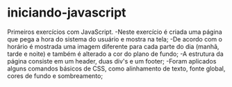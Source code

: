 # iniciando-javascript
Primeiros exercícios com JavaScript.
-Neste exercício é criada uma página que pega a hora do sistema do usuário e mostra na tela;
-De acordo com o horário é mostrada uma imagem diferente para cada parte do dia (manhã, tarde e noite) e também é alterado a cor do plano de fundo;
-A estrutura da página consiste em um header, duas div's e um footer;
-Foram aplicados alguns comandos básicos de CSS, como alinhamento de texto, fonte global, cores de fundo e sombreamento;
